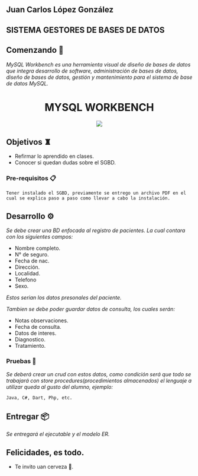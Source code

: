 ## Juan Carlos López González
## SISTEMA GESTORES DE BASES DE DATOS


## Comenzando 🚀

_MySQL Workbench es una herramienta visual de diseño de bases de datos que integra desarrollo de software, administración de bases de datos, diseño de bases de datos, gestión y mantenimiento para el sistema de base de datos MySQL._

<h1 align="center">MYSQL WORKBENCH</h1>
<p align="center"><img src="https://i.ytimg.com/vi/-GnKwwc4KSA/maxresdefault.jpg"/></p> 

## Objetivos ♜
- Refirmar lo aprendido en clases.
- Conocer si quedan dudas sobre el SGBD.

### Pre-requisitos 📋

```
Tener instalado el SGBD, previamente se entrego un archivo PDF en el cual se explica paso a paso como llevar a cabo la instalación.
```


## Desarrollo ⚙️

_Se debe crear una BD enfocada al registro de pacientes. La cual contara con los siguientes campos:_
- Nombre completo.
- N° de seguro.
- Fecha de nac.
- Dirección.
- Localidad.
- Telefono
- Sexo.

_Estos serian los datos presonales del paciente._

_Tambien se debe poder guardar datos de consulta, los cuales serán:_
- Notas observaciones.
- Fecha de consulta.
- Datos de interes.
- Diagnostico.
- Tratamiento.





### Pruebas 🔩

_Se deberá crear un crud con estos datos, como condición será que todo se trabajará con store procedures(procedimientos almacenados) el lenguaje a utilizar queda al gusto del alumno, ejemplo:_

```
Java, C#, Dart, Php, etc.
```

## Entregar 📦

_Se entregará el ejecutable y el modelo ER._

## Felicidades, es todo.

* Te invito uan cerveza 🍺. 



